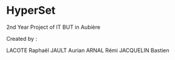 # HyperSet

2nd Year Project of IT BUT in Aubière

Created by :

LACOTE Raphaël JAULT Aurian ARNAL Rémi JACQUELIN Bastien